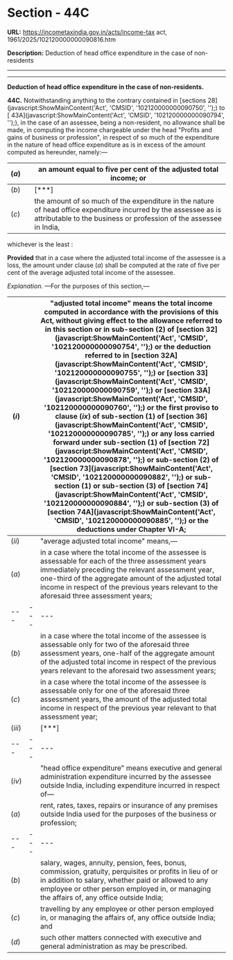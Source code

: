 # Section - 44C

**URL:** https://incometaxindia.gov.in/acts/income-tax act, 1961/2025/102120000000090816.htm

**Description:** Deduction of head office expenditure in the case of non-residents

---

****

**Deduction of head office expenditure in the case of non-residents.**

**44C.** Notwithstanding anything to the contrary contained in [sections 28](javascript:ShowMainContent\('Act', 'CMSID', '102120000000090750', ''\);) to [ 43A](javascript:ShowMainContent\('Act', 'CMSID', '102120000000090794', ''\);), in the case of an assessee, being a non-resident, no allowance shall be made, in computing the income chargeable under the head "Profits and gains of business or profession", in respect of so much of the expenditure in the nature of head office expenditure as is in excess of the amount computed as hereunder, namely:—

(_a_)|  |  an amount equal to five per cent of the adjusted total income; or  
---|---|---  
(_b_)|  |  [***]  
(_c_)|  |  the amount of so much of the expenditure in the nature of head office expenditure incurred by the assessee as is attributable to the business or profession of the assessee in India,  
  
whichever is the least :

**Provided** that in a case where the adjusted total income of the assessee is a loss, the amount under clause (_a_) shall be computed at the rate of five per cent of the average adjusted total income of the assessee.

_Explanation._ —For the purposes of this section,—

(_i_)|  |  "adjusted total income" means the total income computed in accordance with the provisions of this Act, without giving effect to the allowance referred to in this section or in sub-section (2) of [section 32](javascript:ShowMainContent\('Act', 'CMSID', '102120000000090754', ''\);) or the deduction referred to in [section 32A](javascript:ShowMainContent\('Act', 'CMSID', '102120000000090755', ''\);) or [section 33](javascript:ShowMainContent\('Act', 'CMSID', '102120000000090759', ''\);) or [section 33A](javascript:ShowMainContent\('Act', 'CMSID', '102120000000090760', ''\);) or the first proviso to clause (_ix_) of sub-section (1) of [section 36](javascript:ShowMainContent\('Act', 'CMSID', '102120000000090785', ''\);) or any loss carried forward under sub-section (1) of [section 72](javascript:ShowMainContent\('Act', 'CMSID', '102120000000090878', ''\);) or sub-section (2) of [section 73](javascript:ShowMainContent\('Act', 'CMSID', '102120000000090882', ''\);) or sub-section (1) or sub-section (3) of [section 74](javascript:ShowMainContent\('Act', 'CMSID', '102120000000090884', ''\);) or sub-section (3) of [section 74A](javascript:ShowMainContent\('Act', 'CMSID', '102120000000090885', ''\);) or the deductions under Chapter VI-A;  
---|---|---  
(_ii_)|  |  "average adjusted total income" means,—   
(_a_)|  |  in a case where the total income of the assessee is assessable for each of the three assessment years immediately preceding the relevant assessment year, one-third of the aggregate amount of the adjusted total income in respect of the previous years relevant to the aforesaid three assessment years;  
---|---|---  
(_b_)|  |  in a case where the total income of the assessee is assessable only for two of the aforesaid three assessment years, one-half of the aggregate amount of the adjusted total income in respect of the previous years relevant to the aforesaid two assessment years;  
(_c_)|  |  in a case where the total income of the assessee is assessable only for one of the aforesaid three assessment years, the amount of the adjusted total income in respect of the previous year relevant to that assessment year;  
(_iii_)|  |  [***]  
---|---|---  
(_iv_)|  |  "head office expenditure" means executive and general administration expenditure incurred by the assessee outside India, including expenditure incurred in respect of—   
(_a_)|  |  rent, rates, taxes, repairs or insurance of any premises outside India used for the purposes of the business or profession;  
---|---|---  
(_b_)|  |  salary, wages, annuity, pension, fees, bonus, commission, gratuity, perquisites or profits in lieu of or in addition to salary, whether paid or allowed to any employee or other person employed in, or managing the affairs of, any office outside India;  
(_c_)|  |  travelling by any employee or other person employed in, or managing the affairs of, any office outside India; and  
(_d_)|  |  such other matters connected with executive and general administration as may be prescribed.